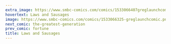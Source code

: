 ```yaml
---
extra_image: https://www.smbc-comics.com/comics/1533066407greglaunchcomicafter.png
hovertext: Laws and Sausages
image: https://www.smbc-comics.com/comics/1533066325-greglaunchcomic.png
next_comic: the-greatest-generation
prev_comic: fortune
title: Laws and Sausages
---
```


